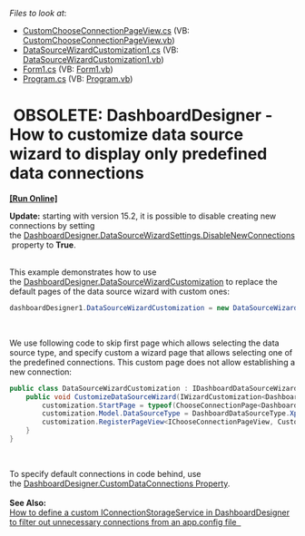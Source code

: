 <!-- default file list -->
*Files to look at*:

* [CustomChooseConnectionPageView.cs](./CS/WizardCustomizationExample1/CustomChooseConnectionPageView.cs) (VB: [CustomChooseConnectionPageView.vb](./VB/WizardCustomizationExample1/CustomChooseConnectionPageView.vb))
* [DataSourceWizardCustomization1.cs](./CS/WizardCustomizationExample1/DataSourceWizardCustomization1.cs) (VB: [DataSourceWizardCustomization1.vb](./VB/WizardCustomizationExample1/DataSourceWizardCustomization1.vb))
* [Form1.cs](./CS/WizardCustomizationExample1/Form1.cs) (VB: [Form1.vb](./VB/WizardCustomizationExample1/Form1.vb))
* [Program.cs](./CS/WizardCustomizationExample1/Program.cs) (VB: [Program.vb](./VB/WizardCustomizationExample1/Program.vb))
<!-- default file list end -->
#  OBSOLETE: DashboardDesigner - How to customize data source wizard to display only predefined data connections
<!-- run online -->
**[[Run Online]](https://codecentral.devexpress.com/t269475)**
<!-- run online end -->


<p><strong>Update:</strong> starting with version 15.2, it is possible to disable creating new connections by setting the <a href="https://documentation.devexpress.com/#Dashboard/DevExpressDashboardWinDashboardDataSourceWizardSettingsMembersTopicAll">DashboardDesigner.DataSourceWizardSettings.DisableNewConnections</a> property to <strong>True</strong>.  </p>
<p><br>This example demonstrates how to use the <a href="https://documentation.devexpress.com/#Dashboard/DevExpressDashboardWinDashboardDesigner_DataSourceWizardCustomizationtopic">DashboardDesigner.DataSourceWizardCustomization</a> to replace the default pages of the data source wizard with custom ones:</p>


```cs
dashboardDesigner1.DataSourceWizardCustomization = new DataSourceWizardCustomization();

```


<p> </p>
<p>We use following code to skip first page which allows selecting the data source type, and specify custom a wizard page that allows selecting one of the predefined connections. This custom page does not allow establishing a new connection:</p>


```cs
public class DataSourceWizardCustomization : IDashboardDataSourceWizardCustomization {
	public void CustomizeDataSourceWizard(IWizardCustomization<DashboardDataSourceModel> customization) {
		customization.StartPage = typeof(ChooseConnectionPage<DashboardDataSourceModel>);
		customization.Model.DataSourceType = DashboardDataSourceType.Xpo;
		customization.RegisterPageView<IChooseConnectionPageView, CustomChooseConnectionPageView>();
	}
}

```


<p> </p>
<p>To specify default connections in code behind, use the <a href="https://documentation.devexpress.com/#Dashboard/DevExpressDashboardWinDashboardDesigner_CustomDataConnectionstopic">DashboardDesigner.CustomDataConnections Property</a>.  <br><br><strong>See Also:</strong> <br><a href="https://www.devexpress.com/Support/Center/p/T281449">How to define a custom IConnectionStorageService in DashboardDesigner to filter out unnecessary connections from an app.config file  </a></p>

<br/>


